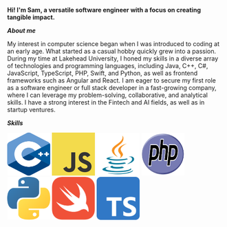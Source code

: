 **Hi! I'm Sam, a versatile software engineer with a focus on creating tangible impact.**

***About me***<br>

My interest in computer science began when I was introduced to coding at an early age. What started as a casual hobby quickly grew into a passion. During my time at Lakehead University, I honed my skills in a diverse array of technologies and programming languages, including Java, C++, C#, JavaScript, TypeScript, PHP, Swift, and Python, as well as frontend frameworks such as Angular and React. I am eager to secure my first role as a software engineer or full stack developer in a fast-growing company, where I can leverage my problem-solving, collaborative, and analytical skills. I have a strong interest in the Fintech and AI fields, as well as in startup ventures.

***Skills***<br>

<img src="https://github.com/samuelthaiyil/samuelthaiyil/blob/main/Skills/CPlusPlus.svg" alt="C++" width="100" height="100">
<img src="https://github.com/samuelthaiyil/samuelthaiyil/blob/main/Skills/JS.svg" alt="JavaScript" width="100" height="100">
<img src="https://github.com/samuelthaiyil/samuelthaiyil/blob/main/Skills/Java.svg" alt="Java" width="100" height="100">
<img src="https://github.com/samuelthaiyil/samuelthaiyil/blob/main/Skills/PHP.svg" alt="PHP" width="100" height="100">
<img src="https://github.com/samuelthaiyil/samuelthaiyil/blob/main/Skills/Python.svg" alt="Python" width="100" height="100">
<img src="https://github.com/samuelthaiyil/samuelthaiyil/blob/main/Skills/Swift.svg" alt="Swift" width="100" height="100">
<img src="https://github.com/samuelthaiyil/samuelthaiyil/blob/main/Skills/TypeScript.svg" alt="TypeScript" width="100" height="100">
